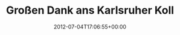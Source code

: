 ---
retweeted: false
source: <a href="http://twitter.com/download/android" rel="nofollow">Twitter for Android</a>
entities:
  hashtags: []
  symbols: []
  user_mentions:
  - name: Matthias Gieselmann
    screen_name: bildlich
    indices:
    - '37'
    - '46'
    id_str: '24895329'
    id: '24895329'
  - name: Marc Böttler
    screen_name: marcshark
    indices:
    - '47'
    - '57'
    id_str: '15440623'
    id: '15440623'
  - name: Martin Gommel
    screen_name: martingommel
    indices:
    - '58'
    - '71'
    id_str: '192822115'
    id: '192822115'
  - name: depone
    screen_name: depone
    indices:
    - '72'
    - '79'
    id_str: '5008851'
    id: '5008851'
  - name: Gerd Böttler
    screen_name: gerdoblaster
    indices:
    - '86'
    - '99'
    id_str: '170259048'
    id: '170259048'
  urls: []
display_text_range:
- '0'
- '142'
favorite_count: '1'
id_str: '220564356587458561'
truncated: false
retweet_count: '0'
id: '220564356587458561'
created_at: Wed Jul 04 17:06:55 +0000 2012
favorited: false
full_text: Großen Dank ans Karlsruher Kollektiv [@bildlich](https://twitter.com/bildlich)
  [@marcshark](https://twitter.com/marcshark) [@martingommel](https://twitter.com/martingommel)
  [@depone](https://twitter.com/depone) &amp; [@gerdoblaster](https://twitter.com/gerdoblaster)
  - da ist man doch gern zu Gastarbeiter ;-)
lang: de
tags:
- pesos:twitter
date: '2012-07-04T17:06:55+00:00'
src: https://twitter.com/bascht/status/220564356587458561
original_url: https://twitter.com/bascht/status/220564356587458561
type: twitter_tweet
text: Großen Dank ans Karlsruher Kollektiv [@bildlich](https://twitter.com/bildlich)
  [@marcshark](https://twitter.com/marcshark) [@martingommel](https://twitter.com/martingommel)
  [@depone](https://twitter.com/depone) &amp; [@gerdoblaster](https://twitter.com/gerdoblaster)
  - da ist man doch gern zu Gastarbeiter ;-)
title: Großen Dank ans Karlsruher Koll

---
